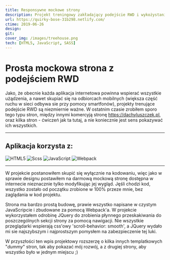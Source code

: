```yaml
---
title: Responsywne mockowe strony
description: Projekt treningowy zakładający podejście RWD i wykożystanie Webpacka. Prosta budowa strony, przejrzysty kod i dbałość o dobre praktyki.
url: https://quirky-bose-31b298.netlify.com/
ctime: 2019-06-26
design:
git:
cover_img: /images/treehouse.png
tech: [HTML5, JavaScript, SASS]
---
```


# Prosta mockowa strona z podejściem RWD

Jako, że obecnie każda aplikacja internetowa powinna wspierać wszystkie użądzenia, a nawet skupiać się na odbiorcach mobilnych (większa część ruchu w sieci odbywa sie przy pomocy smartfonów), projekty trenujące podejście RWD są niezmiernie ważne.
W ostatnim czasie zrobiłem sporo tego typu stron, między innymi komercyją stronę https://dachyluszczek.pl, oraz kilka stron - ćwiczeń jak ta tutaj, a nie koniecznie jest sens pokazywać ich wszystkich.

---

## Aplikacja korzysta z:

<div class="md_icons_wrapper">
<img src="/icons/HTML5.png" alt="HTML5" class="md_icon">
<img src="/icons/SASS.png" alt="Scss" class="md_icon">
<img src="/icons/JavaScript.png" alt="JavaScript" class="md_icon">
<img src="/icons/webpack.png" alt="Webpack" class="md_icon">
</div>

---

W projekcie postanowiłem skupić się wyłącznie na kodowaniu, więc jako w sprawie designu postawiłem na darmową mockową stronę dostępna w internecie nieznacznie tylko modyfikując jej wygląd. Jęśli chodzi kod, wszystko zostało od początku zrobione w 100% przeze mnie, bez zaglądania w kod projektu.

Strona ma bardzo prostą budowę, prawie wszystko napisane w czystym JavaScripcie i zbudowane za pomocą Webpack'a.
W projekcie wykorzystałem odrobinę JQuery do zrobienia płynnego przeskakiwania do poszczególnych sekcji strony za pomocą nawigacji.
Nie wszystkie przeglądarki wspierają css'owy 'scroll-behavior: smooth', a JQuery wydało mi sie najszybszym i najprostszym pomysłem na zabezpieczenie tej luki.

W przyszłości ten wpis projektowy rozszerzę o kilka innych templatkowych "*dummy*" stron, tak aby pokazać mój rozwój, a z drugiej strony, aby wszystko było w jednym miejscu ;)